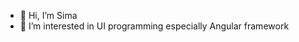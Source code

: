 - 👋 Hi, I’m Sima
- 👀 I’m interested in UI programming especially Angular framework

<!---
seemafarahani/seemafarahani is a ✨ special ✨ repository because its `README.md` (this file) appears on your GitHub profile.
You can click the Preview link to take a look at your changes.
--->
